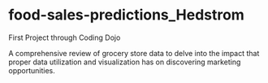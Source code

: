 # food-sales-predictions_Hedstrom
First Project through Coding Dojo

A comprehensive review of grocery store data to delve into the impact that proper data utilization and visualization has on discovering marketing opportunities.
